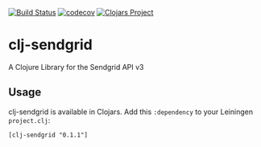 [![Build Status](https://travis-ci.org/anthontaylor/clj-sendgrid.svg?branch=master)](https://travis-ci.org/anthontaylor/clj-sendgrid)
[![codecov](https://codecov.io/gh/anthontaylor/clj-sendgrid/branch/master/graph/badge.svg)](https://codecov.io/gh/anthontaylor/clj-sendgrid)
[![Clojars Project](https://img.shields.io/clojars/v/clj-sendgrid.svg)](https://clojars.org/clj-sendgrid)

# clj-sendgrid
A Clojure Library for the  Sendgrid API v3

## Usage
clj-sendgrid is available in Clojars. Add this ```:dependency``` to your Leiningen ```project.clj```:

```[clj-sendgrid "0.1.1"]```
